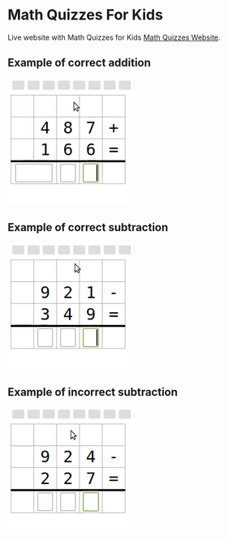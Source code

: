 # Math Quizzes For Kids

Live website with Math Quizzes for Kids [Math Quizzes Website](https://www.4hpc.com/).

## Example of correct addition
![Example of correct addition](./example1.gif)

## Example of correct subtraction
![Example of correct subtraction](./example2.gif)

## Example of incorrect subtraction
![Example of incorrect subtraction](./example3.gif)
